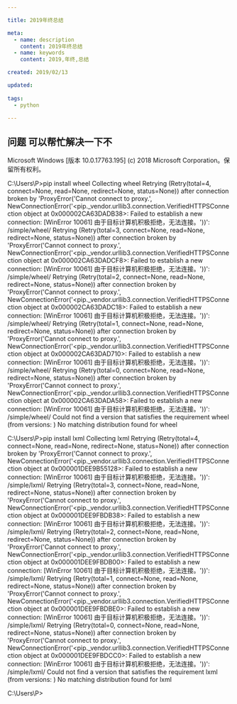 ```yaml
---

title: 2019年终总结

meta:
  - name: description
    content: 2019年终总结
  - name: keywords
    content: 2019,年终,总结

created: 2019/02/13

updated:
 
tags:
  - python

---
```


## 问题  可以帮忙解决一下不
Microsoft Windows [版本 10.0.17763.195]
(c) 2018 Microsoft Corporation。保留所有权利。

C:\Users\P>pip install wheel
Collecting wheel
  Retrying (Retry(total=4, connect=None, read=None, redirect=None, status=None)) after connection broken by 'ProxyError('Cannot connect to proxy.', NewConnectionError('<pip._vendor.urllib3.connection.VerifiedHTTPSConnection object at 0x000002CA63DADB38>: Failed to establish a new connection: [WinError 10061] 由于目标计算机积极拒绝，无法连接。'))': /simple/wheel/
  Retrying (Retry(total=3, connect=None, read=None, redirect=None, status=None)) after connection broken by 'ProxyError('Cannot connect to proxy.', NewConnectionError('<pip._vendor.urllib3.connection.VerifiedHTTPSConnection object at 0x000002CA63DADCF8>: Failed to establish a new connection: [WinError 10061] 由于目标计算机积极拒绝，无法连接。'))': /simple/wheel/
  Retrying (Retry(total=2, connect=None, read=None, redirect=None, status=None)) after connection broken by 'ProxyError('Cannot connect to proxy.', NewConnectionError('<pip._vendor.urllib3.connection.VerifiedHTTPSConnection object at 0x000002CA63DADC18>: Failed to establish a new connection: [WinError 10061] 由于目标计算机积极拒绝，无法连接。'))': /simple/wheel/
  Retrying (Retry(total=1, connect=None, read=None, redirect=None, status=None)) after connection broken by 'ProxyError('Cannot connect to proxy.', NewConnectionError('<pip._vendor.urllib3.connection.VerifiedHTTPSConnection object at 0x000002CA63DAD710>: Failed to establish a new connection: [WinError 10061] 由于目标计算机积极拒绝，无法连接。'))': /simple/wheel/
  Retrying (Retry(total=0, connect=None, read=None, redirect=None, status=None)) after connection broken by 'ProxyError('Cannot connect to proxy.', NewConnectionError('<pip._vendor.urllib3.connection.VerifiedHTTPSConnection object at 0x000002CA63DADA58>: Failed to establish a new connection: [WinError 10061] 由于目标计算机积极拒绝，无法连接。'))': /simple/wheel/
  Could not find a version that satisfies the requirement wheel (from versions: )
No matching distribution found for wheel

C:\Users\P>pip install lxml
Collecting lxml
  Retrying (Retry(total=4, connect=None, read=None, redirect=None, status=None)) after connection broken by 'ProxyError('Cannot connect to proxy.', NewConnectionError('<pip._vendor.urllib3.connection.VerifiedHTTPSConnection object at 0x000001DEE9B55128>: Failed to establish a new connection: [WinError 10061] 由于目标计算机积极拒绝，无法连接。'))': /simple/lxml/
  Retrying (Retry(total=3, connect=None, read=None, redirect=None, status=None)) after connection broken by 'ProxyError('Cannot connect to proxy.', NewConnectionError('<pip._vendor.urllib3.connection.VerifiedHTTPSConnection object at 0x000001DEE9FBDB38>: Failed to establish a new connection: [WinError 10061] 由于目标计算机积极拒绝，无法连接。'))': /simple/lxml/
  Retrying (Retry(total=2, connect=None, read=None, redirect=None, status=None)) after connection broken by 'ProxyError('Cannot connect to proxy.', NewConnectionError('<pip._vendor.urllib3.connection.VerifiedHTTPSConnection object at 0x000001DEE9FBDB00>: Failed to establish a new connection: [WinError 10061] 由于目标计算机积极拒绝，无法连接。'))': /simple/lxml/
  Retrying (Retry(total=1, connect=None, read=None, redirect=None, status=None)) after connection broken by 'ProxyError('Cannot connect to proxy.', NewConnectionError('<pip._vendor.urllib3.connection.VerifiedHTTPSConnection object at 0x000001DEE9FBDBE0>: Failed to establish a new connection: [WinError 10061] 由于目标计算机积极拒绝，无法连接。'))': /simple/lxml/
  Retrying (Retry(total=0, connect=None, read=None, redirect=None, status=None)) after connection broken by 'ProxyError('Cannot connect to proxy.', NewConnectionError('<pip._vendor.urllib3.connection.VerifiedHTTPSConnection object at 0x000001DEE9FBDCC0>: Failed to establish a new connection: [WinError 10061] 由于目标计算机积极拒绝，无法连接。'))': /simple/lxml/
  Could not find a version that satisfies the requirement lxml (from versions: )
No matching distribution found for lxml

C:\Users\P>

